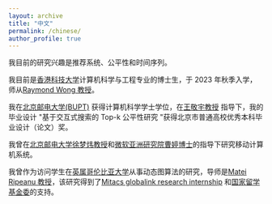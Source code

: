```yaml
---
layout: archive
title: "中文"
permalink: /chinese/
author_profile: true
---
```


我目前的研究兴趣是推荐系统、公平性和时间序列。

我目前是[香港科技大学](https://hkust.edu.hk/)计算机科学与工程专业的博士生，于 2023 年秋季入学，师从[Raymond Wong 教授](https://www.cse.ust.hk/~raywong/)。

我在[北京邮电大学(BUPT)](http://www.bupt.edu.cn/) 获得计算机科学学士学位，在[王敬宇教授](https://scholar.google.com/citations?user=H441DjwAAAAJ&hl=zh-CN&oi=ao) 指导下，我的毕业设计 "基于交互式搜索的 Top-k 公平性研究 "获得北京市普通高校优秀本科毕业设计（论文）奖。

我曾在[北京邮电大学徐梦炜教授](https://xumengwei.github.io/)和[微软亚洲研究院曹婷博士](https://www.microsoft.com/en-us/research/people/ticao/)的指导下研究移动计算机系统。

我曾作为访问学生在[英属哥伦比亚大学](https://ece.ubc.ca/)从事动态图算法的研究，导师是[Matei Ripeanu 教授](https://people.ece.ubc.ca/matei/)，该研究得到了[Mitacs globalink research internship](https://www.mitacs.ca/en/programs/globalink/globalink-research-internship) 和[国家留学基金委](https://www.csc.edu.cn/)的支持。
